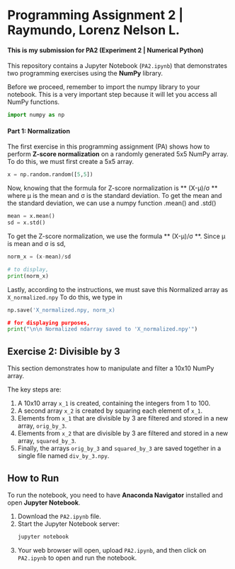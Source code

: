# Programming Assignment 2 | Raymundo, Lorenz Nelson L.
#### This is my submission for PA2 (Experiment 2 | Numerical Python)
This repository contains a Jupyter Notebook (`PA2.ipynb`) that demonstrates two programming exercises using the **NumPy** library.

Before we proceed, remember to import the numpy library to your notebook. This is a very important step because it will let you access all NumPy functions.
```Python
import numpy as np
```
#### Part 1: Normalization

The first exercise in this programming assignment (PA) shows how to perform **Z-score normalization** on a randomly generated 5x5 NumPy array.
To do this, we must first create a 5x5 array.
```Python
x = np.random.random([5,5])
```
Now, knowing that the formula for Z-score normalization is ** (X-μ)/σ ** where μ is the mean and σ is the standard deviation.
To get the mean and the standard deviation, we can use a numpy function .mean() and .std()
```Python
mean = x.mean()
sd = x.std()
```
To get the Z-score normalization, we use the formula ** (X-μ)/σ **. Since μ is mean and σ is sd,
```Python
norm_x = (x-mean)/sd

# to display,
print(norm_x)
```
Lastly, according to the instructions, we must save this Normalized array as `X_normalized.npy`
To do this, we type in 
```Python
np.save('X_normalized.npy, norm_x)

# for displaying purposes,
print("\n\n Normalized ndarray saved to 'X_normalized.npy'")
```

## Exercise 2: Divisible by 3

This section demonstrates how to manipulate and filter a 10x10 NumPy array.

The key steps are:
1.  A 10x10 array `x_1` is created, containing the integers from 1 to 100.
2.  A second array `x_2` is created by squaring each element of `x_1`.
3.  Elements from `x_1` that are divisible by 3 are filtered and stored in a new array, `orig_by_3`.
4.  Elements from `x_2` that are divisible by 3 are filtered and stored in a new array, `squared_by_3`.
5.  Finally, the arrays `orig_by_3` and `squared_by_3` are saved together in a single file named `div_by_3.npy`.

## How to Run

To run the notebook, you need to have **Anaconda Navigator** installed and open **Jupyter Notebook**.

1.  Download the `PA2.ipynb` file.
2.  Start the Jupyter Notebook server:
    ```bash
    jupyter notebook
    ```
3.  Your web browser will open, upload `PA2.ipynb`, and then click on `PA2.ipynb` to open and run the notebook.
